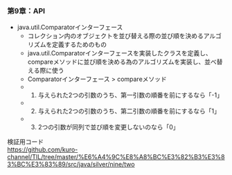 ### 第9章：API  
- java.util.Comparatorインターフェース
  - コレクション内のオブジェクトを並び替える際の並び順を決めるアルゴリズムを定義するためのもの
  - java.util.Comparatorインターフェースを実装したクラスを定義し、compareメソッドに並び順を決める為のアルゴリズムを実装し、並べ替える際に使う  
  - Comparatorインターフェース > compareメソッド
  - 1. 与えられた2つの引数のうち、第一引数の順番を前にするなら「-1」
  - 2. 与えられた2つの引数のうち、第二引数の順番を前にするなら「1」
  - 3. 2つの引数が同列で並び順を変更しないのなら「0」

検証用コード  
https://github.com/kuro-channel/TIL/tree/master/%E6%A4%9C%E8%A8%BC%E3%82%B3%E3%83%BC%E3%83%89/src/java/silver/nine/two


